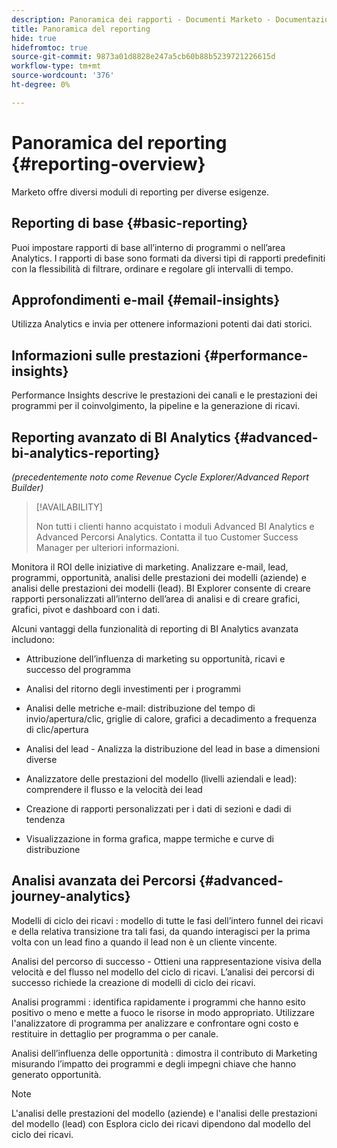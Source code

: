 ```yaml
---
description: Panoramica dei rapporti - Documenti Marketo - Documentazione del prodotto
title: Panoramica del reporting
hide: true
hidefromtoc: true
source-git-commit: 9873a01d8828e247a5cb60b88b5239721226615d
workflow-type: tm+mt
source-wordcount: '376'
ht-degree: 0%

---
```



# Panoramica del reporting {#reporting-overview}

Marketo offre diversi moduli di reporting per diverse esigenze.

## Reporting di base {#basic-reporting}

Puoi impostare rapporti di base all’interno di programmi o nell’area Analytics. I rapporti di base sono formati da diversi tipi di rapporti predefiniti con la flessibilità di filtrare, ordinare e regolare gli intervalli di tempo.

## Approfondimenti e-mail {#email-insights}

Utilizza Analytics e invia per ottenere informazioni potenti dai dati storici.

## Informazioni sulle prestazioni {#performance-insights}

Performance Insights descrive le prestazioni dei canali e le prestazioni dei programmi per il coinvolgimento, la pipeline e la generazione di ricavi.

## Reporting avanzato di BI Analytics {#advanced-bi-analytics-reporting}

_(precedentemente noto come Revenue Cycle Explorer/Advanced Report Builder)_

>[!AVAILABILITY]
>
>Non tutti i clienti hanno acquistato i moduli Advanced BI Analytics e Advanced Percorsi Analytics. Contatta il tuo Customer Success Manager per ulteriori informazioni.

Monitora il ROI delle iniziative di marketing. Analizzare e-mail, lead, programmi, opportunità, analisi delle prestazioni dei modelli (aziende) e analisi delle prestazioni dei modelli (lead). BI Explorer consente di creare rapporti personalizzati all’interno dell’area di analisi e di creare grafici, grafici, pivot e dashboard con i dati.

Alcuni vantaggi della funzionalità di reporting di BI Analytics avanzata includono:

* Attribuzione dell’influenza di marketing su opportunità, ricavi e successo del programma

* Analisi del ritorno degli investimenti per i programmi

* Analisi delle metriche e-mail: distribuzione del tempo di invio/apertura/clic, griglie di calore, grafici a decadimento a frequenza di clic/apertura

* Analisi del lead - Analizza la distribuzione del lead in base a dimensioni diverse

* Analizzatore delle prestazioni del modello (livelli aziendali e lead): comprendere il flusso e la velocità dei lead

* Creazione di rapporti personalizzati per i dati di sezioni e dadi di tendenza

* Visualizzazione in forma grafica, mappe termiche e curve di distribuzione

## Analisi avanzata dei Percorsi {#advanced-journey-analytics}

Modelli di ciclo dei ricavi : modello di tutte le fasi dell’intero funnel dei ricavi e della relativa transizione tra tali fasi, da quando interagisci per la prima volta con un lead fino a quando il lead non è un cliente vincente.

Analisi del percorso di successo - Ottieni una rappresentazione visiva della velocità e del flusso nel modello del ciclo di ricavi. L’analisi dei percorsi di successo richiede la creazione di modelli di ciclo dei ricavi.

Analisi programmi : identifica rapidamente i programmi che hanno esito positivo o meno e mette a fuoco le risorse in modo appropriato. Utilizzare l&#39;analizzatore di programma per analizzare e confrontare ogni costo e restituire in dettaglio per programma o per canale.

Analisi dell’influenza delle opportunità : dimostra il contributo di Marketing misurando l’impatto dei programmi e degli impegni chiave che hanno generato opportunità.

>[!NOTE]
>
>L&#39;analisi delle prestazioni del modello (aziende) e l&#39;analisi delle prestazioni del modello (lead) con Esplora ciclo dei ricavi dipendono dal modello del ciclo dei ricavi.





